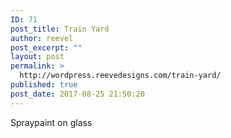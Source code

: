 ```yaml
---
ID: 71
post_title: Train Yard
author: reevel
post_excerpt: ""
layout: post
permalink: >
  http://wordpress.reevedesigns.com/train-yard/
published: true
post_date: 2017-08-25 21:50:20
---
```

Spraypaint on glass